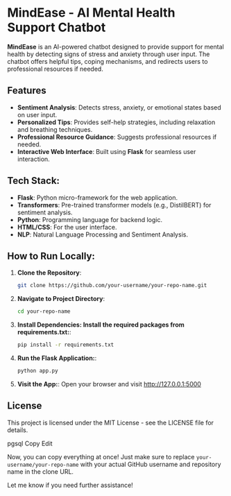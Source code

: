 # MindEase - AI Mental Health Support Chatbot

**MindEase** is an AI-powered chatbot designed to provide support for mental health by detecting signs of stress and anxiety through user input. The chatbot offers helpful tips, coping mechanisms, and redirects users to professional resources if needed.

## Features
- **Sentiment Analysis**: Detects stress, anxiety, or emotional states based on user input.
- **Personalized Tips**: Provides self-help strategies, including relaxation and breathing techniques.
- **Professional Resource Guidance**: Suggests professional resources if needed.
- **Interactive Web Interface**: Built using **Flask** for seamless user interaction.

## Tech Stack:
- **Flask**: Python micro-framework for the web application.
- **Transformers**: Pre-trained transformer models (e.g., DistilBERT) for sentiment analysis.
- **Python**: Programming language for backend logic.
- **HTML/CSS**: For the user interface.
- **NLP**: Natural Language Processing and Sentiment Analysis.

## How to Run Locally:

1. **Clone the Repository**:
   ```bash
   git clone https://github.com/your-username/your-repo-name.git
2. **Navigate to Project Directory**:
    ```bash
   cd your-repo-name
3. **Install Dependencies: Install the required packages from requirements.txt:**:
    ```bash
   pip install -r requirements.txt
4. **Run the Flask Application:**:
    ```bash
   python app.py
5. **Visit the App:**:
    Open your browser and visit http://127.0.0.1:5000

## License
This project is licensed under the MIT License - see the LICENSE file for details.

pgsql
Copy
Edit

Now, you can copy everything at once! Just make sure to replace `your-username/your-repo-name` with your actual GitHub username and repository name in the clone URL.

Let me know if you need further assistance!
